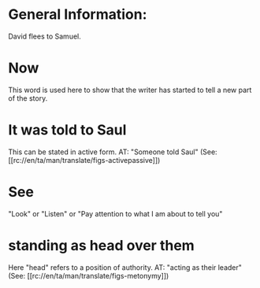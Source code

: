 # General Information:

David flees to Samuel.

# Now

This word is used here to show that the writer has started to tell a new part of the story.

# It was told to Saul

This can be stated in active form. AT: "Someone told Saul" (See: [[rc://en/ta/man/translate/figs-activepassive]])

# See

"Look" or "Listen" or "Pay attention to what I am about to tell you"

# standing as head over them

Here "head" refers to a position of authority. AT: "acting as their leader" (See: [[rc://en/ta/man/translate/figs-metonymy]])
